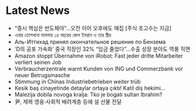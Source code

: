 # Latest News
-  “증시 핵심은 반도체야”…오전 이어 오후에도 매집 [주식 초고수는 지금]
-  এবার তোশখানা মামলায় ১৪ বছরের জেল ইমরান ও তার স্ত্রীর
-  Аль-Иттихад принял окончательное решение по Бензема
-  ‘D의 공포 가속화’ 중국 직장인 32% “임금 줄었다”…수출 성장 분야도 역풍 직면
-  Amazon stoppt Übernahme von iRobot: Fast jeder dritte Mitarbeiter verliert seinen Job
-  Verbraucherzentrale warnt Kunden von ING und Commerzbank vor neuer Betrugsmasche
-  Stimmung in Chinas Industriebetrieben weiter trüb
-  Kesik baş cinayetinde detaylar ortaya çıktı! Katil diş hekimi...
-  Malezija dobila novoga kralja: Tko je bogati sultan Ibrahim?
-  尹, 제복 영웅·사회적 배려계층 등에 설 선물 전달

